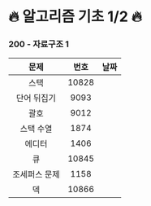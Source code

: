 # 🔥 알고리즘 기초 1/2 🔥

### 200 - 자료구조 1
| 문제  | 번호  | 날짜 | 
| :--: | :--: | :--: |
| 스택 | 10828 |    
| 단어 뒤집기 | 9093 |
| 괄호 | 9012 |
| 스택 수열 | 1874 |
| 에디터 | 1406 |
| 큐 | 10845 |
| 조세퍼스 문제 | 1158 |
| 덱 | 10866 |
